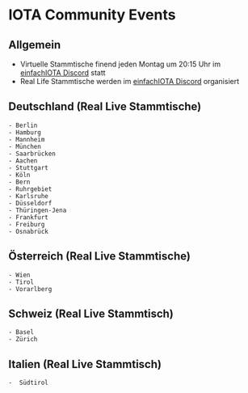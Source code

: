# IOTA Community Events

## Allgemein
- Virtuelle Stammtische finend jeden Montag um 20:15 Uhr im [einfachIOTA Discord](https://discord.gg/YpZGRfAbYX) statt
- Real Life Stammtische werden im [einfachIOTA Discord](https://discord.gg/YpZGRfAbYX) organisiert

## Deutschland (Real Live Stammtische)
    - Berlin
    - Hamburg
    - Mannheim
    - München
    - Saarbrücken
    - Aachen
    - Stuttgart
    - Köln
    - Bern
    - Ruhrgebiet
    - Karlsruhe
    - Düsseldorf
    - Thüringen-Jena
    - Frankfurt
    - Freiburg
    - Osnabrück

## Österreich (Real Live Stammtische)
    - Wien
    - Tirol
    - Vorarlberg

## Schweiz (Real Live Stammtisch)
    - Basel
    - Zürich
    
## Italien (Real Live Stammtisch)
    -  Südtirol
    
